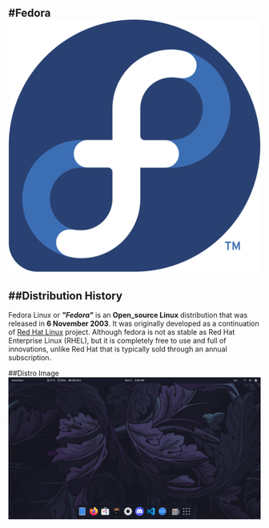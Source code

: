 #Fedora
![Fedora_LOGO](Imgs/Fedora_LOGO.png)
---
##Distribution History
---
Fedora Linux or ___"Fedora"___ is an **Open_source Linux** distribution that was released in **6 November 2003**. It was originally developed as a continuation of [Red Hat Linux](https://en.wikipedia.org/wiki/Red_Hat_Linux) project.
Although fedora is not as stable as Red Hat Enterprise Linux (RHEL), but it is completely free to use and full of innovations, unlike Red Hat that is typically sold through an annual subscription.

##Distro Image
![Desktop](Imgs/desktop.png)